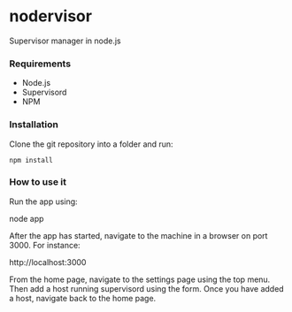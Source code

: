 nodervisor
==========

Supervisor manager in node.js

### Requirements

- Node.js 
- Supervisord 
- NPM

### Installation

  Clone the git repository into a folder and run:
  
	npm install
	
### How to use it

  Run the app using:
  
  node app
  
  After the app has started, navigate to the machine in a browser on port 3000.
  For instance:
  
  http://localhost:3000
  
  From the home page, navigate to the settings page using the top menu. Then add a host running supervisord using the form.
  Once you have added a host, navigate back to the home page.
